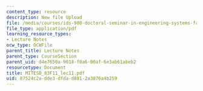 ```yaml
---
content_type: resource
description: New file Upload
file: /media/courses/ids-900-doctoral-seminar-in-engineering-systems-fall-2011/87524c2adde3dfdad8812a3876a4b259_MITESD_83F11_lec11.pdf
file_type: application/pdf
learning_resource_types:
- Lecture Notes
ocw_type: OCWFile
parent_title: Lecture Notes
parent_type: CourseSection
parent_uid: d4e7650a-9018-f0a6-00af-6e3ab61abeb2
resourcetype: Document
title: MITESD_83F11_lec11.pdf
uid: 87524c2a-dde3-dfda-d881-2a3876a4b259
---
```

